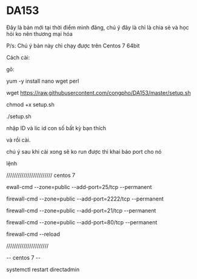 # DA153
Đây là bản mới tại thời điểm mình đăng, chú ý đây là chỉ là chia sẻ và học hỏi ko nên thương mại hóa

P/s: Chú ý bản này chỉ chạy được trên Centos 7 64bit

Cách cài:

gõ: 

yum -y install nano wget perl


wget https://raw.githubusercontent.com/congpho/DA153/master/setup.sh


chmod +x setup.sh


./setup.sh


nhập ID và lic id con số bất kỳ bạn thích


và rồi cài.

chú ý sau khi cài xong sẽ ko run được thì khai báo port cho nó

lệnh


//////////////////////// centos 7

ewall-cmd --zone=public --add-port=25/tcp --permanent

firewall-cmd --zone=public --add-port=2222/tcp --permanent

firewall-cmd --zone=public --add-port=21/tcp --permanent

firewall-cmd --zone=public --add-port=80/tcp --permanent


firewall-cmd --reload

//////////////////////

-- centos 7 --

systemctl restart directadmin 
